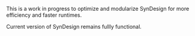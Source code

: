 This is a work in progress to optimize and modularize SynDesign for more efficiency and faster runtimes.

Current version of SynDesign remains fullly functional.
